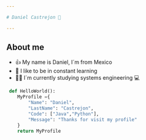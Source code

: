 ```yaml
---

# Daniel Castrejon 👋

---
```


## About me

- 👍 My name is Daniel, I´m from Mexico
- 📖 I like to be in constant learning
- 👨‍🎓 I´m currently studying systems engineering 💻

```python
 def HelloWorld():
    MyProfile ={
        "Name": "Daniel",
        "LastName": "Castrejon",
        "Code": ["Java","Python"],
        "Message": "Thanks for visit my profile"
    }
    return MyProfile
```

<!--
**DanielDrex/DanielDrex** is a ✨ _special_ ✨ repository because its `README.md` (this file) appears on your GitHub profile.

Here are some ideas to get you started:

- 🔭 I’m currently working on ...
- 🌱 I’m currently learning ...
- 👯 I’m looking to collaborate on ...
- 🤔 I’m looking for help with ...
- 💬 Ask me about ...
- 📫 How to reach me: ...
- 😄 Pronouns: ...
- ⚡ Fun fact: ...
-->
